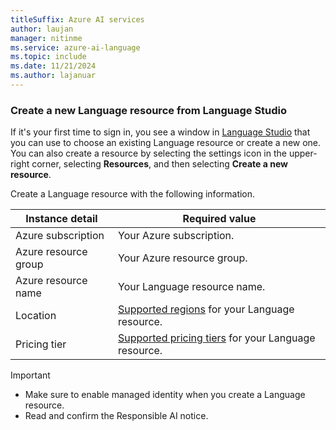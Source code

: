 ```yaml
---
titleSuffix: Azure AI services
author: laujan
manager: nitinme
ms.service: azure-ai-language
ms.topic: include
ms.date: 11/21/2024
ms.author: lajanuar
---
```



### Create a new Language resource from Language Studio

If it's your first time to sign in, you see a window in [Language Studio](https://aka.ms/languageStudio) that you can use to choose an existing Language resource or create a new one. You can also create a resource by selecting the settings icon in the upper-right corner, selecting **Resources**, and then selecting **Create a new resource**.

Create a Language resource with the following information.

|Instance detail  |Required value  |
|---------|---------|
|Azure subscription| Your Azure subscription.|
|Azure resource group| Your Azure resource group.|
|Azure resource name| Your Language resource name.|
|Location | [Supported regions](../service-limits.md#regional-availability) for your Language resource.        |
|Pricing tier     | [Supported pricing tiers](../service-limits.md#language-resource-limits) for your Language resource.        |

> [!IMPORTANT]
> - Make sure to enable managed identity when you create a Language resource.
> - Read and confirm the Responsible AI notice.
